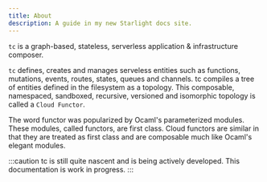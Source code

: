 ```yaml
---
title: About
description: A guide in my new Starlight docs site.
---
```


`tc` is a graph-based, stateless, serverless application & infrastructure composer.

`tc` defines, creates and manages serveless entities such as functions, mutations, events, routes, states, queues and channels. tc compiles a tree of entities defined in the filesystem as a topology. This composable, namespaced, sandboxed, recursive, versioned and isomorphic topology is called a `Cloud Functor`.

The word functor was popularized by Ocaml's parameterized modules. These modules, called functors, are first class. Cloud functors are similar in that they are treated as first class and are composable much like Ocaml's elegant modules.

:::caution
tc is still quite nascent and is being actively developed. This documentation is work in progress.
:::
